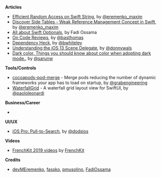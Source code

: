 
**Articles**

* [Efficient Random Access on Swift String](https://maximeremenko.com/string-random-access), by [@eremenko_maxim](https://twitter.com/eremenko_maxim)
* [Discover Side Tables - Weak Reference Management Concept in Swift](https://maximeremenko.com/swift-arc-weak-references), by [@eremenko_maxim](https://twitter.com/eremenko_maxim)
* [All about Swift Optionals](https://medium.com/@fadyossama/all-about-swift-optional-25a4a31e06f5), by Fadi Ossama
* [On Code Reviews](https://basthomas.github.io/on-code-reviews), by [@basthomas](https://www.twitter.com/basthomas)
* [Dependency Heck](https://bartstechblog.blogspot.com/2019/10/dependency-heck.html), by [@bwhiteley](https://twitter.com/bwhiteley)
* [Understanding the iOS 13 Scene Delegate](https://www.donnywals.com/understanding-the-ios-13-scene-delegate/), by [@donnywals](https://twitter.com/donnywals)
* [Dark color. Things you should know about color when adopting dark mode.](https://sarunw.com/posts/dark-color/), by [@sarunw](https://twitter.com/sarunw)

**Tools/Controls**

* [cocoapods-pod-merge](https://github.com/grab/cocoapods-pod-merge) - Merge pods reducing the number of dynamic frameworks your app has to load on startup, by [@grabengineering](https://twitter.com/grabengineering)
* [WaterfallGrid](https://github.com/paololeonardi/WaterfallGrid) - A waterfall grid layout view for SwiftUI, by [@paololeonardi](https://twitter.com/paololeonardi) 

**Business/Career**

* 

**UI/UX**

* [iOS Pro: Pull-to-Search](https://edit.theappbusiness.com/ios-pro-pull-to-search-74be33b76da), by [@dodsios](https://twitter.com/dodsios)

**Videos**

* [FrenchKit 2019 videos](https://www.youtube.com/watch?v=QW3F5dbuwDc&list=PL-Wbj9VN8zDRTas7ycjZzE08zmql1DPdr) by [FrenchKit](https://twitter.com/frenchkitconf)

**Credits**

* [devMEremenko](https://github.com/devMEremenko/), [fassko](https://github.com/fassko/), [pmusolino](https://github.com/pmusolino/), [FadiOssama](https://github.com/FadiOssama)

